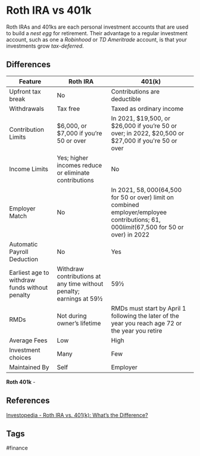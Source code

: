 # Roth IRA vs 401k

Roth IRAs and 401ks are each personal investment accounts that are used to build a *nest egg* for retirement. Their advantage to a regular investment account, such as one a *Robinhood* or *TD Ameritrade* account, is that your investments grow *tax-deferred*.

## Differences 
|Feature 	|Roth IRA 	|401(k)|
|---------------|---------------|------|
|Upfront tax break 	|No 	|Contributions are deductible|
|Withdrawals 	|Tax free 	|Taxed as ordinary income|
|Contribution Limits 	|$6,000, or $7,000 if you’re 50 or over 	|In 2021, $19,500, or $26,000 if you’re 50 or over; in 2022, $20,500 or $27,000 if you're 50 or over|
|Income Limits 	|Yes; higher incomes reduce or eliminate contributions 	|No|
|Employer Match 	|No 	|In 2021, $58,000 ($64,500 for 50 or over) limit on combined employer/employee contributions; $61,000 limit ($67,500 for 50 or over) in 2022|
|Automatic Payroll Deduction 	|No 	|Yes|
|Earliest age to withdraw funds without penalty 	|Withdraw contributions at any time without penalty; earnings at 59½ 	|59½|
|RMDs 	|Not during owner’s lifetime 	|RMDs must start by April 1 following the later of the year you reach age 72 or the year you retire|
|Average Fees 	|Low 	|High|
|Investment choices 	|Many 	|Few|
|Maintained By 	|Self 	|Employer|

**Roth 401k** - 
## References
[Investopedia - Roth IRA vs. 401(k): What’s the Difference?](https://www.investopedia.com/ask/answers/100314/whats-difference-between-401k-and-roth-ira.asp)

## Tags
#finance
